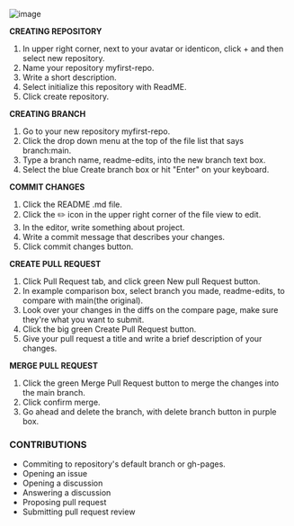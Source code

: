 ![image](/images/https://media.giphy.com/media/VbnUQpnihPSIgIXuZv/giphy.gif)


<b>CREATING REPOSITORY</b>
1. In upper right corner, next to your avatar or identicon, click + and then select new repository.
2. Name your repository myfirst-repo.
3. Write a short description.
4. Select initialize this repository with ReadME.
5. Click create repository.

 <b>CREATING BRANCH</b>
1. Go to your new repository myfirst-repo.
2. Click the drop down menu at the top of the file list that says branch:main.
3. Type a branch name, readme-edits, into the new branch text box.
4. Select the blue Create branch box or hit "Enter" on your keyboard.

<b>COMMIT CHANGES</b>
1. Click the README .md file.
2. Click the ✏️ icon in the upper right corner of the file view to edit.
3. In the editor, write something about project.
4. Write a commit message that describes your changes.
5. Click commit changes button.

<b>CREATE PULL REQUEST</b>
1. Click Pull Request tab, and click green New pull Request button.
2. In example comparison box, select branch you made, readme-edits, to compare with main(the original).
3. Look over your changes in the diffs on the compare page, make sure they're what you want to submit.
4. Click the big green Create Pull Request button.
5. Give your pull request a title and write a brief description of your changes.

<b>MERGE PULL REQUEST</b>
1. Click the green Merge Pull Request button to merge the changes into the main branch.
2. Click confirm merge.
3. Go ahead and delete the branch, with delete branch button in purple box.

### CONTRIBUTIONS
* Commiting to repository's default branch or gh-pages.
* Opening an issue
* Opening a discussion
* Answering a discussion
* Proposing pull request
* Submitting pull request review



 
